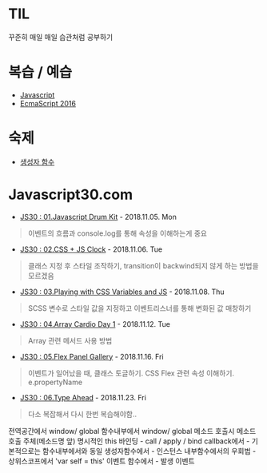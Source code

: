 # TIL

꾸준히 매일 매일 습관처럼 공부하기

# 복습 / 예습
* [Javascript](STUDY/Javascript.md#var)
* [EcmaScript 2016](STUDY/ES6.md#let--const)

# 숙제
* [생성자 함수](STUDY/20181117-test.js)

# Javascript30.com

* [JS30 : 01.Javascript Drum Kit](JS30/01%20-%20JavaScript%20Drum%20Kit/index-START.html) - 2018.11.05. Mon

> 이벤트의 흐름과 console.log를 통해 속성을 이해하는게 중요

* [JS30 : 02.CSS + JS Clock](JS30/02%20-%20JS%20and%20CSS%20Clock/index-START.html) - 2018.11.06. Tue

> 클래스 지정 후 스타일 조작하기, transition이 backwind되지 않게 하는 방법을 모르겠음

* [JS30 : 03.Playing with CSS Variables and JS](JS30/03%20-%20CSS%20Variables/index-START.html) - 2018.11.08. Thu

> SCSS 변수로 스타일 값을 지정하고 이벤트리스너를 통해 변화된 값 매창하기

* [JS30 : 04.Array Cardio Day 1](JS30/04%20-%20Array%20Cardio%20Day%201/index-START.html) - 2018.11.12. Tue

> Array 관련 메서드 사용 방법

* [JS30 : 05.Flex Panel Gallery](JS30/05%20-%20Flex%20Panel%20Gallery/index-START.html) - 2018.11.16. Fri

> 이벤트가 일어났을 때, 클래스 토글하기. CSS Flex 관련 속성 이해하기. e.propertyName

* [JS30 : 06.Type Ahead](JS30/06%20-%20Type%20Ahead/index-START.html) - 2018.11.23. Fri

> 다소 복잡해서 다시 한번 복습해야함..

전역공간에서 window/ global
함수내부에서 window/ global
메소드 호출시 메소드 호출 주체(메소드명 앞)
명시적인 this 바인딩 - call / apply / bind
callback에서 - 기본적으로는 함수내부에서와 동일
생성자함수에서 - 인스턴스
내부함수에서의 우회법 - 상위스코프에서 'var self = this'
이벤트 함수에서 - 발생 이벤트
